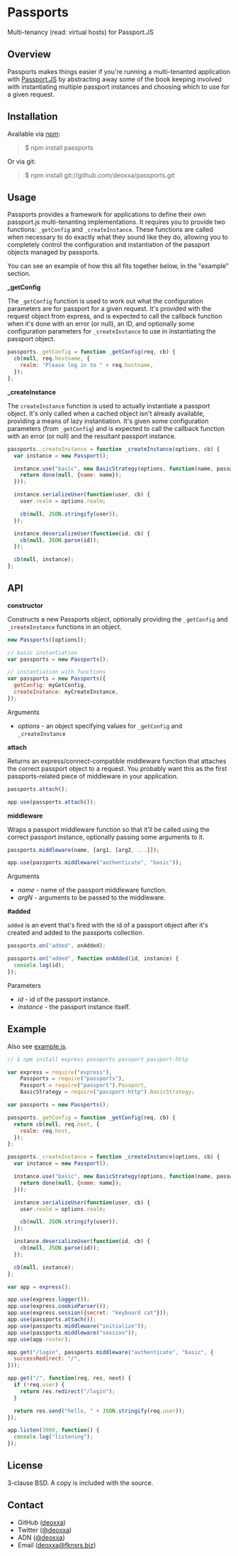 Passports
========

Multi-tenancy (read: virtual hosts) for Passport.JS

Overview
--------

Passports makes things easier if you're running a multi-tenanted application with
[Passport.JS](http://passportjs.org/) by abstracting away some of the book
keeping involved with instantiating multiple passport instances and choosing
which to use for a given request.

Installation
------------

Available via [npm](http://npmjs.org/):

> $ npm install passports

Or via git:

> $ npm install git://github.com/deoxxa/passports.git

Usage
-----

Passports provides a framework for applications to define their own passport.js
multi-tenanting implementations. It requires you to provide two functions:
`_getConfig` and `_createInstance`. These functions are called when necessary to
do exactly what they sound like they do, allowing you to completely control the
configuration and instantiation of the passport objects managed by passports.

You can see an example of how this all fits together below, in the "example"
section.

**_getConfig**

The `_getConfig` function is used to work out what the configuration parameters
are for passport for a given request. It's provided with the request object from
express, and is expected to call the callback function when it's done with an
error (or null), an ID, and optionally some configuration parameters for
`_createInstance` to use in instantiating the passport object.

```javascript
passports._getConfig = function _getConfig(req, cb) {
  cb(null, req.hostname, {
    realm: "Please log in to " + req.hostname,
  });
};
```

**_createInstance**

The `createInstance` function is used to actually instantiate a passport object.
It's only called when a cached object isn't already available, providing a means
of lazy instantiation. It's given some configuration parameters (from
`_getConfig`) and is expected to call the callback function with an error (or
null) and the resultant passport instance.

```javascript
passports._createInstance = function _createInstance(options, cb) {
  var instance = new Passport();

  instance.use("basic", new BasicStrategy(options, function(name, password, done) {
    return done(null, {name: name});
  }));

  instance.serializeUser(function(user, cb) {
    user.realm = options.realm;

    cb(null, JSON.stringify(user));
  });

  instance.deserializeUser(function(id, cb) {
    cb(null, JSON.parse(id));
  });

  cb(null, instance);
};
```

API
---

**constructor**

Constructs a new Passports object, optionally providing the `_getConfig` and
`_createInstance` functions in an object.

```javascript
new Passports([options]);
```

```javascript
// basic instantiation
var passports = new Passports();

// instantiation with functions
var passports = new Passports({
  getConfig: myGetConfig,
  createInstance: myCreateInstance,
});
```

Arguments

* _options_ - an object specifying values for `_getConfig` and `_createInstance`

**attach**

Returns an express/connect-compatible middleware function that attaches the
correct passport object to a request. You probably want this as the first
passports-related piece of middleware in your application.

```javascript
passports.attach();
```

```javascript
app.use(passports.attach());
```

**middleware**

Wraps a passport middleware function so that it'll be called using the correct
passport instance, optionally passing some arguments to it.

```javascript
passports.middleware(name, [arg1, [arg2, ...]]);
```

```javascript
app.use(passports.middleware("authenticate", "basic"));
```

Arguments

* _name_ - name of the passport middleware function.
* _argN_ - arguments to be passed to the middleware.

**#added**

`added` is an event that's fired with the id of a passport object after it's
created and added to the passports collection.

```javascript
passports.on("added", onAdded);
```

```javascript
passports.on("added", function onAdded(id, instance) {
  console.log(id);
});
```

Parameters

* _id_ - id of the passport instance.
* _instance_ - the passport instance itself.

Example
-------

Also see [example.js](https://github.com/deoxxa/passports/blob/master/example.js).

```javascript
// $ npm install express passports passport passport-http

var express = require("express"),
    Passports = require("passports"),
    Passport = require("passport").Passport,
    BasicStrategy = require("passport-http").BasicStrategy;

var passports = new Passports();

passports._getConfig = function _getConfig(req, cb) {
  return cb(null, req.host, {
    realm: req.host,
  });
};

passports._createInstance = function _createInstance(options, cb) {
  var instance = new Passport();

  instance.use("basic", new BasicStrategy(options, function(name, password, done) {
    return done(null, {name: name});
  }));

  instance.serializeUser(function(user, cb) {
    user.realm = options.realm;

    cb(null, JSON.stringify(user));
  });

  instance.deserializeUser(function(id, cb) {
    cb(null, JSON.parse(id));
  });

  cb(null, instance);
};

var app = express();

app.use(express.logger());
app.use(express.cookieParser());
app.use(express.session({secret: "keyboard cat"}));
app.use(passports.attach());
app.use(passports.middleware("initialize"));
app.use(passports.middleware("session"));
app.use(app.router);

app.get("/login", passports.middleware("authenticate", "basic", {
  successRedirect: "/",
}));

app.get("/", function(req, res, next) {
  if (!req.user) {
    return res.redirect("/login");
  }

  return res.send("hello, " + JSON.stringify(req.user));
});

app.listen(3000, function() {
  console.log("listening");
});
```

License
-------

3-clause BSD. A copy is included with the source.

Contact
-------

* GitHub ([deoxxa](http://github.com/deoxxa))
* Twitter ([@deoxxa](http://twitter.com/deoxxa))
* ADN ([@deoxxa](https://alpha.app.net/deoxxa))
* Email ([deoxxa@fknsrs.biz](mailto:deoxxa@fknsrs.biz))

